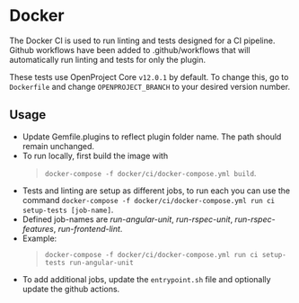 # Docker

The Docker CI is used to run linting and tests designed for a CI pipeline. Github workflows have been added to .github/workflows that will automatically run linting and tests for only the plugin.

These tests use OpenProject Core `v12.0.1` by default. To change this, go to `Dockerfile` and change `OPENPROJECT_BRANCH` to your desired version number.

## Usage

- Update Gemfile.plugins to reflect plugin folder name. The path should remain unchanged.
- To run locally, first build the image with
  > `docker-compose -f docker/ci/docker-compose.yml build`.
- Tests and linting are setup as different jobs, to run each you can use the command `docker-compose -f docker/ci/docker-compose.yml run ci setup-tests [job-name]`.
- Defined job-names are _run-angular-unit_, _run-rspec-unit_, _run-rspec-features_, _run-frontend-lint_.
- Example:
  > `docker-compose -f docker/ci/docker-compose.yml run ci setup-tests run-angular-unit`
- To add additional jobs, update the `entrypoint.sh` file and optionally update the github actions.
